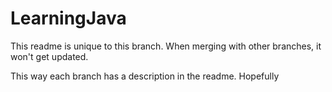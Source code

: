 # LearningJava

This readme is unique to this branch.
When merging with other branches, it won't get updated.

This way each branch has a description in the readme.
Hopefully
